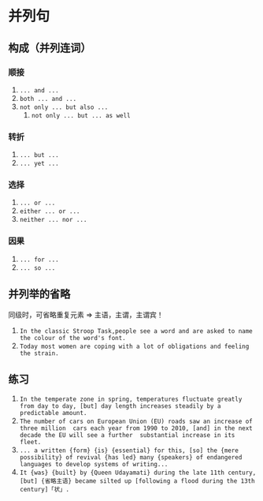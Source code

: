 # 并列句
## 构成（并列连词）
### 顺接
1. `... and ...`
2. `both ... and ...`
3. `not only ... but also ...`
	1. `not only ... but ... as well`
### 转折
1. `... but ...`
2. `... yet ...`
### 选择
1. `... or ...`
2. `either ... or ...`
3. `neither ... nor ...`
### 因果
1. `... for ...`
2. `... so ...`

## 并列举的省略
同级时，可省略重复元素 => 主语，主谓，主谓宾！
1. `In the classic Stroop Task,people see a word and are asked to name the colour of the word's font.`
2. `Today most women are coping with a lot of obligations and feeling the strain.`

## 练习
1. `In the temperate zone in spring, temperatures fluctuate greatly from day to day, [but] day length increases steadily by a predictable amount.`
2. `The number of cars on European Union (EU) roads saw an increase of three million  cars each year from 1990 to 2010, [and] in the next decade the EU will see a further  substantial increase in its fleet.`
3. `... a written {form} {is} {essential} for this, [so] the {mere possibility} of revival {has led} many {speakers} of endangered languages to develop systems of writing...`
4. `It {was} {built} by {Queen Udayamati} during the late 11th century, [but] {省略主语} became silted up [following a flood during the 13th century]「状」.`